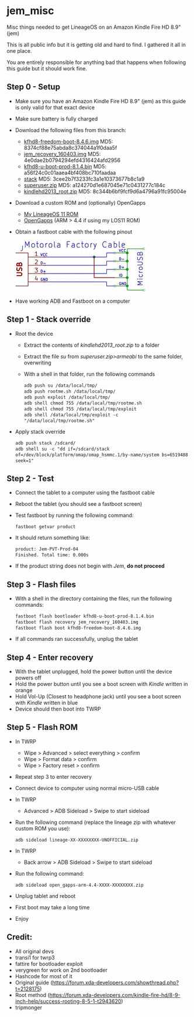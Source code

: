 # jem_misc
Misc things needed to get LineageOS on an Amazon Kindle Fire HD 8.9" (jem)

This is all public info but it is getting old and hard to find. I gathered it all in one place.

You are entirely responsible for anything bad that happens when following this guide but it should work fine.

## Step 0 - Setup

* Make sure you have an Amazon Kindle Fire HD 8.9" (jem) as this guide is only valid for that exact device
* Make sure battery is fully charged
* Download the following files from this branch:

  * [kfhd8-freedom-boot-8.4.6.img](https://github.com/jsheradin/jem_misc/blob/master/kfhd8-freedom-boot-8.4.6.img) MD5: 8374cf88e75abda8c374044a1f0daa5f
  * [jem_recovery_160403.img](https://github.com/jsheradin/jem_misc/blob/master/jem_recovery_160403.img) MD5: 4e0dae2b0794294efd4316424afd2956
  * [kfhd8-u-boot-prod-8.1.4.bin](https://github.com/jsheradin/jem_misc/blob/master/kfhd8-u-boot-prod-8.1.4.bin) MD5: a56f24c0c01aaea4bf408bc710faadaa
  * [stack](https://github.com/jsheradin/otter2_misc/raw/master/stack) MD5: 3cee2b7f3233fc3a1e10373677b8c1a9
  * [superuser.zip](https://github.com/jsheradin/jem_misc/raw/master/superuser.zip) MD5: a124270d1e687045e71c0431277c184c
  * [kindlehd2013_root.zip](https://github.com/jsheradin/jem_misc/raw/master/kindlehd2013_root.zip) MD5: 8c344b6bf9fcf9d6a4796a91fc95004e

* Download a custom ROM and (optionally) OpenGapps
  * [My LineageOS 11 ROM](https://github.com/jsheradin/android_device_amazon_jem/releases)
  * [OpenGapps](https://opengapps.org/) (ARM > 4.4 if using my LOS11 ROM)
* Obtain a fastboot cable with the following pinout

  ![fastboot](https://raw.githubusercontent.com/jsheradin/otter2_misc/master/fastbootcable.jpg)
* Have working ADB and Fastboot on a computer

## Step 1 - Stack override
* Root the device
  * Extract the contents of *kindlehd2013_root.zip* to a folder
  * Extract the file *su* from *superuser.zip>armeabi* to the same folder, overwriting
  * With a shell in that folder, run the following commands
  
        adb push su /data/local/tmp/
        adb push rootme.sh /data/local/tmp/
        adb push exploit /data/local/tmp/
        adb shell chmod 755 /data/local/tmp/rootme.sh
        adb shell chmod 755 /data/local/tmp/exploit
        adb shell /data/local/tmp/exploit -c "/data/local/tmp/rootme.sh"

* Apply stack override
    
      adb push stack /sdcard/
      adb shell su -c "dd if=/sdcard/stack of=/dev/block/platform/omap/omap_hsmmc.1/by-name/system bs=6519488 seek=1"

## Step 2 - Test

* Connect the tablet to a computer using the fastboot cable
* Reboot the tablet (you should see a fastboot screen)
* Test fastboot by running the following command:

      fastboot getvar product
* It should return something like:

      product: Jem-PVT-Prod-04
      Finished. Total time: 0.000s
* If the product string does not begin with *Jem*, **do not proceed**

## Step 3 - Flash files

* With a shell in the directory containing the files, run the following commands:

      fastboot flash bootloader kfhd8-u-boot-prod-8.1.4.bin
      fastboot flash recovery jem_recovery_160403.img
      fastboot flash boot kfhd8-freedom-boot-8.4.6.img
      
 * If all commands ran successfully, unplug the tablet
 
 ## Step 4 - Enter recovery
 
 * With the tablet unplugged, hold the power button until the device powers off
 * Hold the power button until you see a boot screen with *Kindle* written in orange
 * Hold Vol-Up (Closest to headphone jack) until you see a boot screen with *Kindle* written in blue
 * Device should then boot into TWRP
 
 ## Step 5 - Flash ROM
 
 * In TWRP
   * Wipe > Advanced > select everything > confirm
   * Wipe > Format data > confirm
   * Wipe > Factory reset > confirm
 * Repeat step 3 to enter recovery
 * Connect device to computer using normal micro-USB cable
 * In TWRP
   * Advanced > ADB Sideload > Swipe to start sideload
 * Run the following command (replace the lineage zip with whatever custom ROM you use):
 
       adb sideload lineage-XX-XXXXXXXX-UNOFFICIAL.zip
 * In TWRP
   * Back arrow > ADB Sideload > Swipe to start sideload
 * Run the following command:
 
       adb sideload open_gapps-arm-4.4-XXXX-XXXXXXXX.zip
  * Unplug tablet and reboot
  * First boot may take a long time
  * Enjoy
  
## Credit:
* All original devs
* transi1 for twrp3
* fattire for bootloader exploit
* verygreen for work on 2nd bootloader
* Hashcode for most of it
* Original guide (https://forum.xda-developers.com/showthread.php?t=2128175)
* Root method (https://forum.xda-developers.com/kindle-fire-hd/8-9-inch-help/success-rooting-8-5-1-t2943620)
* tripmonger
